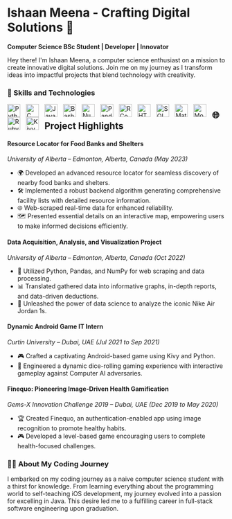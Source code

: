 # Ishaan Meena - Crafting Digital Solutions 🚀

**Computer Science BSc Student | Developer | Innovator**

Hey there! I'm Ishaan Meena, a computer science enthusiast on a mission to create innovative digital solutions. Join me on my journey as I transform ideas into impactful projects that blend technology with creativity.

### 🚀 Skills and Technologies ###

<img align="left" alt="Python" width="30px" style="padding-right:10px;" src="https://cdn.jsdelivr.net/gh/devicons/devicon/icons/python/python-plain.svg" />
<img align="left" alt="C" width="30px" style="padding-right:10px;" src="https://cdn.jsdelivr.net/gh/devicons/devicon/icons/c/c-original.svg" />
<img align="left" alt="Java" width="30px" style="padding-right:10px;" src="https://cdn.jsdelivr.net/gh/devicons/devicon/icons/java/java-original.svg"/>
<img align="left" alt="Bash" width="30px" style="padding-right:10px;" src="https://cdn.jsdelivr.net/gh/devicons/devicon/icons/bash/bash-original.svg" />
<img align="left" alt="Numpy" width="30px" style="padding-right:10px;" src="https://learnopencv.com/wp-content/uploads/2021/05/NumPy_logo_2020-768x346.png" />
<img align="left" alt="Pandas" width="30px" style="padding-right:10px;" src="https://www.ecured.cu/images/a/a8/Pandas_python.png" />
<img align="left" alt="R Commander" width="30px" style="padding-right:10px;" src="https://i1.wp.com/vivaelsoftwarelibre.com/wp-content/uploads/2016/11/R-Commander.png?fit=817%2C312&ssl=1" />
<img align="left" alt="HTML" width="30px" style="padding-right:10px;" src="https://cdn.jsdelivr.net/gh/devicons/devicon/icons/html5/html5-plain.svg" />
<img align="left" alt="SQL" width="30px" style="padding-right:10px;" src="https://img1.pnghut.com/11/19/23/Qwx0p7hsBv/oracle-database-purple-microsoft-sql-server-c-query-language.jpg" />
<img align="left" alt="Matplotlib" width="30px" style="padding-right:10px;" src="https://seeklogo.com/images/M/matplotlib-logo-AEB3DC9BB4-seeklogo.com.png" />
<img align="left" alt="MongoDB" width="30px" style="padding-right:10px;" src="https://www.liblogo.com/img-logo/mo429m311-mongodb-logo-mongodb-logo-.png"/>
<img align="left" alt="Ruby" width="30px" style="padding-right:10px;" src="https://img.favpng.com/10/3/21/ruby-programming-language-logo-java-png-favpng-JUa7Fs1Jyu3Y493PUXpRmY5KB.jpg" />
<img align="left" alt="Kivy" width="30px" style="padding-right:10px;" src="https://innovationyourself.com/wp-content/uploads/2021/01/kivy.png" />



## 

##

## 🌐 Project Highlights ##

#### Resource Locator for Food Banks and Shelters ####
*University of Alberta – Edmonton, Alberta, Canada (May 2023)*

- 🌍 Developed an advanced resource locator for seamless discovery of nearby food banks and shelters.
- 🛠 Implemented a robust backend algorithm generating comprehensive facility lists with detailed resource information.
- 🌐 Web-scraped real-time data for enhanced reliability.
- 🗺 Presented essential details on an interactive map, empowering users to make informed decisions efficiently.

#### Data Acquisition, Analysis, and Visualization Project ####
*University of Alberta – Edmonton, Alberta, Canada (Oct 2022)*

- 🐍 Utilized Python, Pandas, and NumPy for web scraping and data processing.
- 📊 Translated gathered data into informative graphs, in-depth reports, and data-driven deductions.
- 👟 Unleashed the power of data science to analyze the iconic Nike Air Jordan 1s.

#### Dynamic Android Game IT Intern ####
*Curtin University – Dubai, UAE (Jul 2021 to Sep 2021)*

- 🎮 Crafted a captivating Android-based game using Kivy and Python.
- 🧠 Engineered a dynamic dice-rolling gaming experience with interactive gameplay against Computer AI adversaries.

#### Finequo: Pioneering Image-Driven Health Gamification ####
*Gems-X Innovation Challenge 2019 – Dubai, UAE (Dec 2019 to May 2020)*

- 🏆 Created Finequo, an authentication-enabled app using image recognition to promote healthy habits.
- 🎮 Developed a level-based game encouraging users to complete health-focused challenges.

### 👨‍💻 About My Coding Journey ###

I embarked on my coding journey as a naive computer science student with a thirst for knowledge. From learning everything about the programming world to self-teaching iOS development, my journey evolved into a passion for excelling in Java. This desire led me to a fulfilling career in full-stack software engineering upon graduation.
